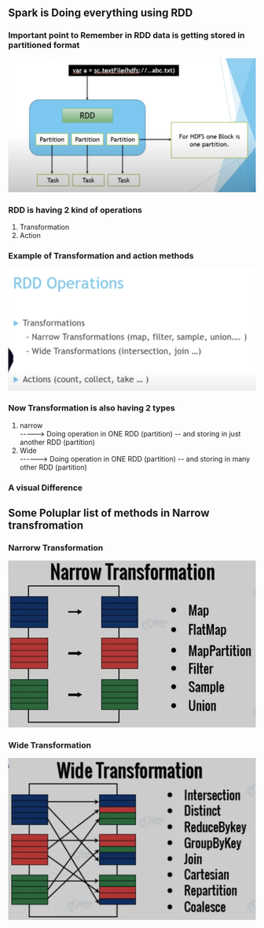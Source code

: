## Spark is Doing everything using RDD 

### Important point to Remember in RDD data is getting stored in partitioned format

<img src="rddpart.png">


### RDD is having  2 kind of operations 

<ol>
    <li> Transformation </li>
    <li> Action </li>
</ol>

### Example of Transformation and action methods

<img src="rddops.png">


### Now Transformation is also having 2 types 

<ol>
    <li> narrow </li> ----->  Doing operation in ONE RDD (partition) -- and storing in just another RDD (partition)
    <li> Wide </li>  ------> Doing operation in ONE RDD (partition) -- and storing in many other  RDD (partition)
</ol>

### A visual Difference 

## Some Poluplar list of methods in Narrow transfromation 

### Narrorw Transformation 

<img src="narrow.png">

### Wide Transformation

<img src="wide.png">

